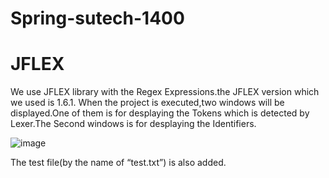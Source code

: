 # Spring-sutech-1400
# JFLEX

We use JFLEX library with the Regex Expressions.the JFLEX version which we used is 1.6.1.
When the project is executed,two windows will be displayed.One of them is for desplaying the Tokens which is detected by Lexer.The Second windows is for desplaying the Identifiers.

 
 ![image](https://user-images.githubusercontent.com/68737195/121804870-bbd11a00-cc5d-11eb-967b-1a8fa29f12c4.png)

 

The test file(by the name of “test.txt”) is also added.

